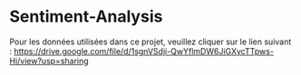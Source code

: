 ﻿# Sentiment-Analysis
Pour les données utilisées dans ce projet, veuillez cliquer sur le lien suivant : https://drive.google.com/file/d/1sgnVSdji-QwYflmDW6JiGXycTTpws-Hi/view?usp=sharing
